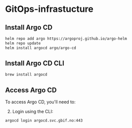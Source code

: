 # GitOps-infrastucture

## Install Argo CD

```bash
helm repo add argo https://argoproj.github.io/argo-helm
helm repo update
helm install argocd argo/argo-cd
```

## Install Argo CD CLI

```bash
brew install argocd
```

## Access Argo CD

To access Argo CD, you'll need to:

2. Login using the CLI:
```bash
argocd login argocd.svc.gbif.no:443
```